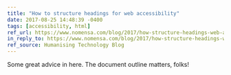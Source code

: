 ```yaml
---
title: "How to structure headings for web accessibility"
date: 2017-08-25 14:48:39 -0400
tags: [accessibility, html]
ref_url: https://www.nomensa.com/blog/2017/how-structure-headings-web-accessibility
in_reply_to: https://www.nomensa.com/blog/2017/how-structure-headings-web-accessibility
ref_source: Humanising Technology Blog
---
```


Some great advice in here. The document outline matters, folks!